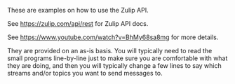 These are examples on how to use the Zulip API.

See https://zulip.com/api/rest for Zulip API docs.

See https://www.youtube.com/watch?v=BhMy68sa8mg for more
details.

They are provided on an as-is basis.  You will typically need to read
the small programs line-by-line just to make sure you are comfortable
with what they are doing, and then you will typically change a few
lines to say which streams and/or topics you want to send messages to.
